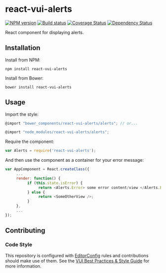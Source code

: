 # react-vui-alerts

[![NPM version][npm-image]][npm-url]
[![Build status][ci-image]][ci-url]
[![Coverage Status][coverage-image]][coverage-url]
[![Dependency Status][dependencies-image]][dependencies-url]

React component for displaying alerts.

## Installation

Install from NPM:
```shell
npm install react-vui-alerts
```

Install from Bower:
```shell
bower install react-vui-alerts
```

## Usage

Import the style:

```javascript
@import "bower_components/react-vui-alerts/alerts"; // or...

@import "node_modules/react-vui-alerts/alerts";
```

Require the component:
```javascript
var Alerts = require('react-vui-alerts');
```

And then use the component as a container for your error message:

```javascript
var AppComponent = React.createClass({
     ...
     render: function() {
          if (this.state.isError) {
               return <Alerts.Error> some error content/view </Alerts.Error>;
          } else {
               return <SomeOtherView />;
          }
     },
     ...
});
```
## Contributing

### Code Style

This repository is configured with [EditorConfig](http://editorconfig.org) rules and contributions should make use of them. See the [VUI Best Practices & Style Guide](https://github.com/Brightspace/valence-ui-docs/wiki/Best-Practices-&-Style-Guide) for more information.

[npm-url]: https://www.npmjs.org/package/react-vui-alerts
[npm-image]: https://img.shields.io/npm/v/react-vui-alerts.svg
[ci-url]: https://travis-ci.org/Brightspace/react-valence-ui-alerts
[ci-image]: https://img.shields.io/travis-ci/Brightspace/react-valence-ui-alerts.svg
[coverage-url]: https://coveralls.io/r/Brightspace/react-valence-ui-alerts?branch=master
[coverage-image]: https://img.shields.io/coveralls/Brightspace/react-valence-ui-alerts.svg
[dependencies-url]: https://david-dm.org/brightspace/react-valence-ui-alerts
[dependencies-image]: https://img.shields.io/david/Brightspace/react-valence-ui-alerts.svg
